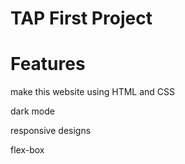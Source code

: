 # TAP First Project

# Features

make this website using HTML and CSS 

dark mode

responsive designs

flex-box
